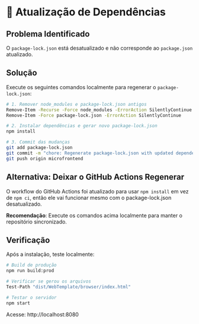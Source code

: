 # 🔧 Atualização de Dependências

## Problema Identificado

O `package-lock.json` está desatualizado e não corresponde ao `package.json` atualizado.

## Solução

Execute os seguintes comandos localmente para regenerar o `package-lock.json`:

```bash
# 1. Remover node_modules e package-lock.json antigos
Remove-Item -Recurse -Force node_modules -ErrorAction SilentlyContinue
Remove-Item -Force package-lock.json -ErrorAction SilentlyContinue

# 2. Instalar dependências e gerar novo package-lock.json
npm install

# 3. Commit das mudanças
git add package-lock.json
git commit -m "chore: Regenerate package-lock.json with updated dependencies"
git push origin microfrontend
```

## Alternativa: Deixar o GitHub Actions Regenerar

O workflow do GitHub Actions foi atualizado para usar `npm install` em vez de `npm ci`, então ele vai funcionar mesmo com o package-lock.json desatualizado.

**Recomendação**: Execute os comandos acima localmente para manter o repositório sincronizado.

## Verificação

Após a instalação, teste localmente:

```bash
# Build de produção
npm run build:prod

# Verificar se gerou os arquivos
Test-Path "dist/WebTemplate/browser/index.html"

# Testar o servidor
npm start
```

Acesse: http://localhost:8080
